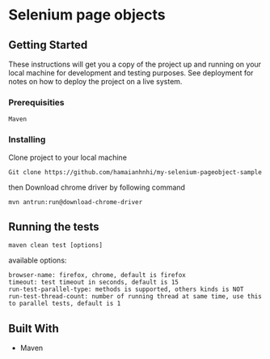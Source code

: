# Selenium page objects


## Getting Started

These instructions will get you a copy of the project up and running on your local machine for development and testing purposes. See deployment for notes on how to deploy the project on a live system.

### Prerequisities

```
Maven

```

### Installing

Clone project to your local machine

```
Git clone https://github.com/hamaianhnhi/my-selenium-pageobject-sample
```

then Download chrome driver by following command

```
mvn antrun:run@download-chrome-driver
```

## Running the tests

```
maven clean test [options]
```
available options:

```
browser-name: firefox, chrome, default is firefox
timeout: test timeout in seconds, default is 15
run-test-parallel-type: methods is supported, others kinds is NOT
run-test-thread-count: number of running thread at same time, use this to parallel tests, default is 1
```

## Built With

* Maven

